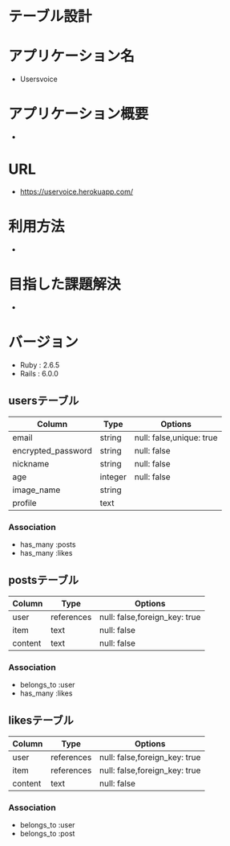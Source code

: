 # テーブル設計
# アプリケーション名
- Usersvoice

# アプリケーション概要
- 

# URL
- https://uservoice.herokuapp.com/

# 利用方法
- 

# 目指した課題解決
- 

# バージョン
- Ruby : 2.6.5
- Rails : 6.0.0


## usersテーブル

| Column                 | Type       | Options                  |
| ---------------------- | ---------- | ------------------------ |
| email                  | string     | null: false,unique: true |
| encrypted_password     | string     | null: false              |
| nickname               | string     | null: false              |
| age                    | integer    | null: false              |  ##ActiveHash使う
| image_name             | string     |                          |  
| profile                | text       |                          |  

### Association
- has_many  :posts
- has_many  :likes


## postsテーブル

| Column                     | Type       | Options                       |
| -------------------------- | ---------- | ----------------------------- |
| user                       | references | null: false,foreign_key: true |
| item                       | text       | null: false                   |
| content                    | text       | null: false                   |

### Association
- belongs_to :user
- has_many   :likes


## likesテーブル

| Column                     | Type       | Options                       |
| -------------------------- | ---------- | ----------------------------- |
| user                       | references | null: false,foreign_key: true |
| item                       | references | null: false,foreign_key: true |
| content                    | text       | null: false                   |

### Association
- belongs_to :user
- belongs_to :post